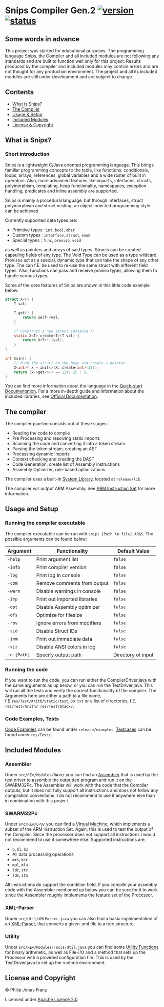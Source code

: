 # Snips Compiler Gen.2 [![version](https://img.shields.io/badge/version-4.5.0-green.svg)](https://semver.org) [![status](https://img.shields.io/badge/status-stable-green.svg)](https://semver.org)

## Some words in advance
 This project was started for educational purposes. The programming language Snips, the Compiler and all included modules are not following any standards and are built to function well only for this project. Results produced by the compiler and included modules may contain errors and are not thought for any production environment. The project and all its included modules are still under development and are subject to change.
 
## Contents

- [What is Snips?](#what-is-snips)
- [The Compiler](#the-compiler)
- [Usage & Setup](#usage-and-setup)
- [Included Modules](#included-modules)
- [License & Copyright](#license-and-copyright)

## What is Snips?
### Short introduction
 Snips is a lightweight C/Java oriented programming language. This brings familiar programming concepts to 
 the table, like functions, conditionals, loops, arrays, references, global variables and a wide roster of built in operators. Also, more advanced features like imports, interfaces, structs, polymorphism, templating, heap functionality, namespaces, exception handling, predicates and inline assembly are supported.
 
 Snips is mainly a procedural language, but through interfaces, struct polymorphism and struct nesting, an object-oriented programming style can be achieved.

Currently supported data types are:

- Primitive types : `int`, `bool`, `char`
- Custom types    : `interface`, `struct`, `enum`
- Special types   : `func`, `proviso`, `void`

as well as pointers and arrays of said types. Structs can be created capsuling fields of any type. The Void Type can be used as a type wildcard. Provisos act as a special, dynamic type that can take the shape of any other type. The can f.E. be used to re-use the same struct with different field types. Also, functions can pass and receive proviso types, allowing them to handle various types.

 Some of the core features of Snips are shown in this little code example below:
 
```c
struct X<T> {
    T val;
  
    T get() {
        return self->val;
    }
  
    /* Construct a new struct instance */
    static X<T> create<T>(T val) {
        return X<T>::(val);
    }
}
  
int main() {
    // Push the struct on the heap and create a pointer
    X<int>* x = init<>(X::create<int>(12));
    return (x->get<>() == 12)? 25 : 5;
}
```
 
 You can find more information about the language in the [Quick-start Documentation](doc/README.md). For a more in-depth guide and information about the included libraries, see [Official Documentation](https://github.com/PhilipJonasFranz/SnipsCompilerGen2/blob/develop/doc/Snips%20Documentation.pdf).
 
## The compiler
 The compiler pipeline consists out of these stages:
 
 - Reading the code to compile
 - Pre Processing and resolving static imports
 - Scanning the code and converting it into a token stream
 - Parsing the token stream, creating an AST
 - Processing dynamic imports
 - Context checking and creating the DAST
 - Code Generation, create list of Assembly instructions
 - Assembly Optimizer, rule-based optimizations

 The compiler uses a built-in [System Library](release/lib "release/lib"), located at `release/lib`. 
 
 The compiler will output ARM Assembly. See [ARM Instruction Set](https://iitd-plos.github.io/col718/ref/arm-instructionset.pdf) for more information. 
 
## Usage and Setup

### Running the compiler executable
 The compiler executable can be run with `snips [Path to file] ARGS`. The possible arguments can be found below:

 |     Argument     |        Functionality         |   Default Value    |
 | ---------------- | ---------------------------- | -----------------  |
 | `-help`          | Print argument list          | `false`            |
 | `-info`          | Print compiler version       | `false`            |
 | `-log`           | Print log in console         | `false`            |
 | `-com`           | Remove comments from output  | `false`            |
 | `-warn`          | Disable warnings in console  | `false`            |
 | `-imp`           | Print out imported libraries | `false`            |
 | `-opt`           | Disable Assembly optimizer   | `false`            |
 | `-ofs`           | Optimize for filesize        | `false`            |
 | `-rov`           | Ignore errors from modifiers | `false`            |
 | `-sid`           | Disable Struct IDs           | `false`            |
 | `-imm`           | Print out immediate data     | `false`            |
 | `-viz`           | Disable ANSI colors in log   | `false`            |
 | `-o [Path]`      | Specify output path          | Directory of input |
 
### Running the code
If you want to run the code, you can run either the CompilerDriver.java with the same arguments as up below, or you can run the TestDriver.java. This will run all the tests and verify the correct functionality of the compiler. The Arguments here are either a path to a file name, f.E.`res/Test/Arith/Static/test_00.txt` or a list of directories, f.E. `res/Test/Arith/ res/Test/Stack/`.

### Code Examples, Tests
 [Code Examples](release/examples/) can be found under `release/examples`, [Testcases](res/Test/) can be found under `res/Test/`.
 
## Included Modules
### Assembler
 Under `src/REv/Modules/RAsm/` you can find an [Assembler](src/REv/Modules/RAsm/) that is used by the test driver to assemble the outputted program and run it on the SWARM32Pc. The Assembler will work with the code that the Compiler outputs, but it does not fully support all instructions and does not follow any compilation conventions. I do not recommend to use it anywhere else than in combination with this project.
 
### SWARM32Pc
 Under `src/REv/CPU/` you can find a [Virtual Machine](src/REv/CPU/), which implements a subset of the ARM Instruction Set. Again, this is used to test the output of the Compiler. Since the processor does not support all instructions i would not recommend to use it somewhere else. Supported instructions are: 
 - `b`, `bl`, `bx`
 - All data processing operations
 - `mrs`, `msr`
 - `mul`, `mla`
 - `ldr`, `str`
 - `ldm`, `stm`
 
All instructions do support the condition field. If you compile your assembly code with the Assembler mentioned up below you can be sure for it to work since the Assembler roughly implements the feature set of the Processor.

### XML-Parser
 Under `src/Util/XMLParser.java` you can also find a basic implementation of an [XML-Parser](src/Util/XMLParser.java), that converts a given .xml file to a tree structure. 
 
### Utility
 Under `src/REv/Modules/Tools/Util.java` you can find some [Utility Functions](src/REv/Modules/Tools/Util.java) for binary arithmetic, as well as File-I/O and a method that sets up the Processor with a provided configuration file. This is used by the TestDriver.java to set up the runtime environment. 
 
## License and Copyright
 © Philip Jonas Franz
 
 Licensed under [Apache License 2.0](LICENSE). 
